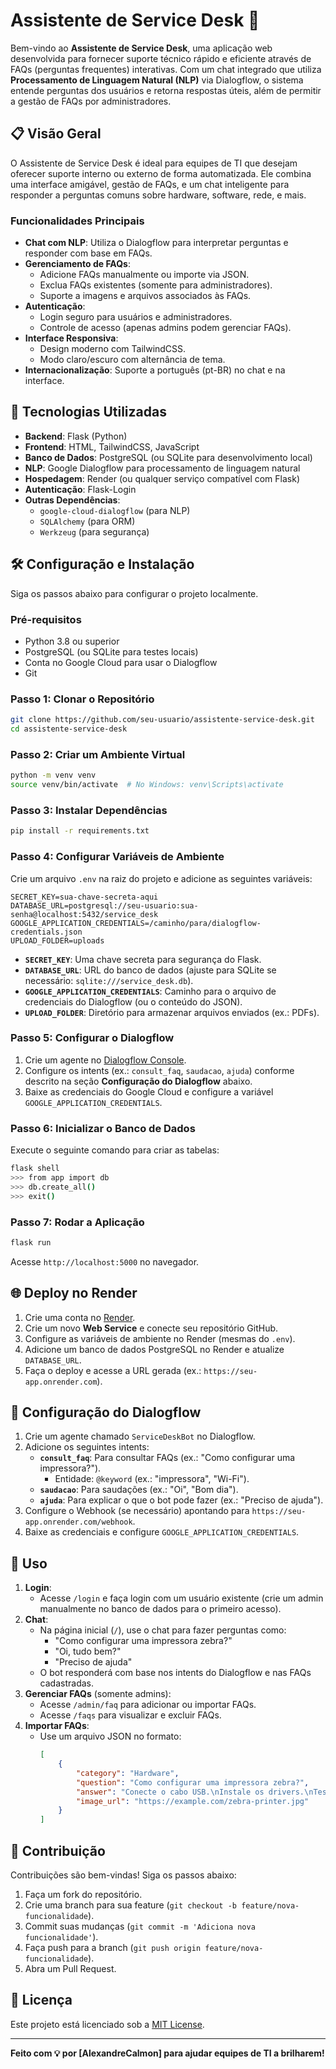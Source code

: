 # Assistente de Service Desk 🤖

Bem-vindo ao **Assistente de Service Desk**, uma aplicação web desenvolvida para fornecer suporte técnico rápido e eficiente através de FAQs (perguntas frequentes) interativas. Com um chat integrado que utiliza **Processamento de Linguagem Natural (NLP)** via Dialogflow, o sistema entende perguntas dos usuários e retorna respostas úteis, além de permitir a gestão de FAQs por administradores.

## 📋 Visão Geral

O Assistente de Service Desk é ideal para equipes de TI que desejam oferecer suporte interno ou externo de forma automatizada. Ele combina uma interface amigável, gestão de FAQs, e um chat inteligente para responder a perguntas comuns sobre hardware, software, rede, e mais.

### Funcionalidades Principais
- **Chat com NLP**: Utiliza o Dialogflow para interpretar perguntas e responder com base em FAQs.
- **Gerenciamento de FAQs**:
  - Adicione FAQs manualmente ou importe via JSON.
  - Exclua FAQs existentes (somente para administradores).
  - Suporte a imagens e arquivos associados às FAQs.
- **Autenticação**:
  - Login seguro para usuários e administradores.
  - Controle de acesso (apenas admins podem gerenciar FAQs).
- **Interface Responsiva**:
  - Design moderno com TailwindCSS.
  - Modo claro/escuro com alternância de tema.
- **Internacionalização**: Suporte a português (pt-BR) no chat e na interface.

## 🚀 Tecnologias Utilizadas
- **Backend**: Flask (Python)
- **Frontend**: HTML, TailwindCSS, JavaScript
- **Banco de Dados**: PostgreSQL (ou SQLite para desenvolvimento local)
- **NLP**: Google Dialogflow para processamento de linguagem natural
- **Hospedagem**: Render (ou qualquer serviço compatível com Flask)
- **Autenticação**: Flask-Login
- **Outras Dependências**:
  - `google-cloud-dialogflow` (para NLP)
  - `SQLAlchemy` (para ORM)
  - `Werkzeug` (para segurança)

## 🛠️ Configuração e Instalação

Siga os passos abaixo para configurar o projeto localmente.

### Pré-requisitos
- Python 3.8 ou superior
- PostgreSQL (ou SQLite para testes locais)
- Conta no Google Cloud para usar o Dialogflow
- Git

### Passo 1: Clonar o Repositório
```bash
git clone https://github.com/seu-usuario/assistente-service-desk.git
cd assistente-service-desk
```

### Passo 2: Criar um Ambiente Virtual
```bash
python -m venv venv
source venv/bin/activate  # No Windows: venv\Scripts\activate
```

### Passo 3: Instalar Dependências
```bash
pip install -r requirements.txt
```

### Passo 4: Configurar Variáveis de Ambiente
Crie um arquivo `.env` na raiz do projeto e adicione as seguintes variáveis:
```env
SECRET_KEY=sua-chave-secreta-aqui
DATABASE_URL=postgresql://seu-usuario:sua-senha@localhost:5432/service_desk
GOOGLE_APPLICATION_CREDENTIALS=/caminho/para/dialogflow-credentials.json
UPLOAD_FOLDER=uploads
```

- **`SECRET_KEY`**: Uma chave secreta para segurança do Flask.
- **`DATABASE_URL`**: URL do banco de dados (ajuste para SQLite se necessário: `sqlite:///service_desk.db`).
- **`GOOGLE_APPLICATION_CREDENTIALS`**: Caminho para o arquivo de credenciais do Dialogflow (ou o conteúdo do JSON).
- **`UPLOAD_FOLDER`**: Diretório para armazenar arquivos enviados (ex.: PDFs).

### Passo 5: Configurar o Dialogflow
1. Crie um agente no [Dialogflow Console](https://dialogflow.cloud.google.com/).
2. Configure os intents (ex.: `consult_faq`, `saudacao`, `ajuda`) conforme descrito na seção **Configuração do Dialogflow** abaixo.
3. Baixe as credenciais do Google Cloud e configure a variável `GOOGLE_APPLICATION_CREDENTIALS`.

### Passo 6: Inicializar o Banco de Dados
Execute o seguinte comando para criar as tabelas:
```bash
flask shell
>>> from app import db
>>> db.create_all()
>>> exit()
```

### Passo 7: Rodar a Aplicação
```bash
flask run
```
Acesse `http://localhost:5000` no navegador.

## 🌐 Deploy no Render
1. Crie uma conta no [Render](https://render.com).
2. Crie um novo **Web Service** e conecte seu repositório GitHub.
3. Configure as variáveis de ambiente no Render (mesmas do `.env`).
4. Adicione um banco de dados PostgreSQL no Render e atualize `DATABASE_URL`.
5. Faça o deploy e acesse a URL gerada (ex.: `https://seu-app.onrender.com`).

## 🧠 Configuração do Dialogflow
1. Crie um agente chamado `ServiceDeskBot` no Dialogflow.
2. Adicione os seguintes intents:
   - **`consult_faq`**: Para consultar FAQs (ex.: "Como configurar uma impressora?").
     - Entidade: `@keyword` (ex.: "impressora", "Wi-Fi").
   - **`saudacao`**: Para saudações (ex.: "Oi", "Bom dia").
   - **`ajuda`**: Para explicar o que o bot pode fazer (ex.: "Preciso de ajuda").
3. Configure o Webhook (se necessário) apontando para `https://seu-app.onrender.com/webhook`.
4. Baixe as credenciais e configure `GOOGLE_APPLICATION_CREDENTIALS`.

## 📖 Uso
1. **Login**:
   - Acesse `/login` e faça login com um usuário existente (crie um admin manualmente no banco de dados para o primeiro acesso).
2. **Chat**:
   - Na página inicial (`/`), use o chat para fazer perguntas como:
     - "Como configurar uma impressora zebra?"
     - "Oi, tudo bem?"
     - "Preciso de ajuda"
   - O bot responderá com base nos intents do Dialogflow e nas FAQs cadastradas.
3. **Gerenciar FAQs** (somente admins):
   - Acesse `/admin/faq` para adicionar ou importar FAQs.
   - Acesse `/faqs` para visualizar e excluir FAQs.
4. **Importar FAQs**:
   - Use um arquivo JSON no formato:
     ```json
     [
         {
             "category": "Hardware",
             "question": "Como configurar uma impressora zebra?",
             "answer": "Conecte o cabo USB.\nInstale os drivers.\nTeste a impressão.",
             "image_url": "https://example.com/zebra-printer.jpg"
         }
     ]
     ```

## 🤝 Contribuição
Contribuições são bem-vindas! Siga os passos abaixo:
1. Faça um fork do repositório.
2. Crie uma branch para sua feature (`git checkout -b feature/nova-funcionalidade`).
3. Commit suas mudanças (`git commit -m 'Adiciona nova funcionalidade'`).
4. Faça push para a branch (`git push origin feature/nova-funcionalidade`).
5. Abra um Pull Request.

## 📜 Licença
Este projeto está licenciado sob a [MIT License](LICENSE).

---

**Feito com 💡 por [AlexandreCalmon] para ajudar equipes de TI a brilharem!**